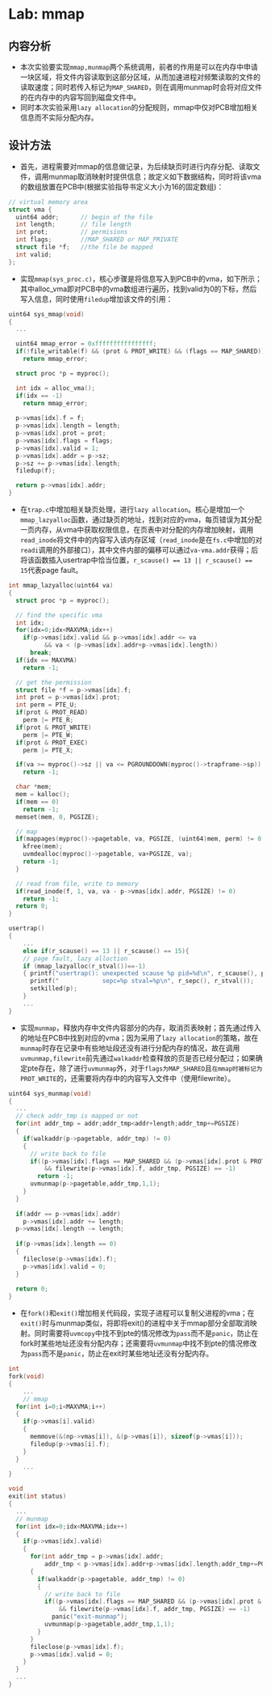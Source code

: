 # Lab: mmap 

## 内容分析 
- 本次实验要实现`mmap,munmap`两个系统调用，前者的作用是可以在内存中申请一块区域，将文件内容读取到这部分区域，从而加速进程对频繁读取的文件的读取速度；同时若传入标记为`MAP_SHARED`，则在调用munmap时会将对应文件的在内存中的内容写回到磁盘文件中。 
- 同时本次实验采用`lazy allocation`的分配规则，mmap中仅对PCB增加相关信息而不实际分配内存。 

## 设计方法 
- 首先，进程需要对mmap的信息做记录，为后续缺页时进行内存分配、读取文件，调用munmap取消映射时提供信息；故定义如下数据结构，同时将该vma的数组放置在PCB中(根据实验指导书定义大小为16的固定数组)：
```C
// virtual memory area
struct vma {
  uint64 addr;      // begin of the file
  int length;       // file length
  int prot;         // permisions
  int flags;        //MAP_SHARED or MAP_PRIVATE
  struct file *f;   //the file be mapped
  int valid;
};
```
- 实现`mmap(sys_proc.c)`，核心步骤是将信息写入到PCB中的vma，如下所示；其中alloc_vma即对PCB中的vma数组进行遍历，找到valid为0的下标，然后写入信息，同时使用`filedup`增加该文件的引用：
```C
uint64 sys_mmap(void)
{
  ...

  uint64 mmap_error = 0xffffffffffffffff;
  if(!file_writable(f) && (prot & PROT_WRITE) && (flags == MAP_SHARED))
    return mmap_error;

  struct proc *p = myproc();

  int idx = alloc_vma();
  if(idx == -1)
    return mmap_error;
  
  p->vmas[idx].f = f;
  p->vmas[idx].length = length;
  p->vmas[idx].prot = prot;
  p->vmas[idx].flags = flags;
  p->vmas[idx].valid = 1;
  p->vmas[idx].addr = p->sz;
  p->sz += p->vmas[idx].length;
  filedup(f);

  return p->vmas[idx].addr;
}
```

- 在`trap.c`中增加相关缺页处理，进行`lazy allocation`。核心是增加一个`mmap_lazyalloc`函数，通过缺页的地址，找到对应的vma，每页错误为其分配一页内存，从vma中获取权限信息，在页表中对分配的内存增加映射，调用`read_inode`将文件中的内容写入该内存区域（`read_inode`是在`fs.c`中增加的对`readi`调用的外部接口），其中文件内部的偏移可以通过`va-vma.addr`获得；后将该函数插入usertrap中恰当位置，`r_scause() == 13 || r_scause() == 15`代表page fault。
```C
int mmap_lazyalloc(uint64 va)
{
  struct proc *p = myproc();

  // find the specific vma
  int idx;
  for(idx=0;idx<MAXVMA;idx++)
    if(p->vmas[idx].valid && p->vmas[idx].addr <= va 
          && va < (p->vmas[idx].addr+p->vmas[idx].length))
      break;
  if(idx == MAXVMA)
    return -1;

  // get the permission
  struct file *f = p->vmas[idx].f;
  int prot = p->vmas[idx].prot;
  int perm = PTE_U;
  if(prot & PROT_READ)
    perm |= PTE_R;
  if(prot & PROT_WRITE)
    perm |= PTE_W;
  if(prot & PROT_EXEC)
    perm |= PTE_X;

  if(va >= myproc()->sz || va <= PGROUNDDOWN(myproc()->trapframe->sp))
    return -1;

  char *mem;
  mem = kalloc();
  if(mem == 0)
    return -1;
  memset(mem, 0, PGSIZE);

  // map
  if(mappages(myproc()->pagetable, va, PGSIZE, (uint64)mem, perm) != 0){
    kfree(mem);
    uvmdealloc(myproc()->pagetable, va+PGSIZE, va);
    return -1;
  }

  // read from file, write to memory
  if(read_inode(f, 1, va, va - p->vmas[idx].addr, PGSIZE) != 0)
    return -1;
  return 0;
}

usertrap()
{
    ...
    else if(r_scause() == 13 || r_scause() == 15){
    // page fault, lazy alloction
    if (mmap_lazyalloc(r_stval())==-1)
    { printf("usertrap(): unexpected scause %p pid=%d\n", r_scause(), p->pid);
      printf("            sepc=%p stval=%p\n", r_sepc(), r_stval());
      setkilled(p);
    }
    ...
}
```

- 实现`munmap`，释放内存中文件内容部分的内存，取消页表映射；首先通过传入的地址在PCB中找到对应的vma；因为采用了`lazy allocation`的策略，故在`munmap`时存在记录中有些地址段还没有进行分配内存的情况，故在调用`uvmunmap,filewrite`前先通过`walkaddr`检查释放的页是否已经分配过；如果确定pte存在，除了进行`uvmunmap`外，对于`flags为MAP_SHARED`且`在mmap时被标记为PROT_WRITE`的，还需要将内存中的内容写入文件中（使用filewrite）。
```C
uint64 sys_munmap(void)
{
  ...
  // check addr_tmp is mapped or not
  for(int addr_tmp = addr;addr_tmp<addr+length;addr_tmp+=PGSIZE)
  {
    if(walkaddr(p->pagetable, addr_tmp) != 0)
    {
      // write back to file
      if((p->vmas[idx].flags == MAP_SHARED && (p->vmas[idx].prot & PROT_WRITE)) 
          && filewrite(p->vmas[idx].f, addr_tmp, PGSIZE) == -1)
        return -1;
      uvmunmap(p->pagetable,addr_tmp,1,1);
    }
  }
  
  if(addr == p->vmas[idx].addr)
    p->vmas[idx].addr += length;
  p->vmas[idx].length -= length;
  
  if(p->vmas[idx].length == 0)
  {
    fileclose(p->vmas[idx].f);
    p->vmas[idx].valid = 0;
  }
    
  return 0;
}
```

- 在`fork()`和`exit()`增加相关代码段，实现子进程可以复制父进程的vma；在`exit()`时与munmap类似，将即将exit()的进程中关于mmap部分全部取消映射。同时需要将`uvmcopy`中找不到pte的情况修改为`pass`而不是`panic`，防止在fork时某些地址还没有分配内存；还需要将`uvmunmap`中找不到pte的情况修改为`pass`而不是`panic`，防止在exit时某些地址还没有分配内存。
```C
int
fork(void)
{
    ...
    // mmap
  for(int i=0;i<MAXVMA;i++)
  {
    if(p->vmas[i].valid)
    {
      memmove(&(np->vmas[i]), &(p->vmas[i]), sizeof(p->vmas[i]));
      filedup(p->vmas[i].f);
    }
  }
    ...
}

void
exit(int status)
{
  ...
  // munmap
  for(int idx=0;idx<MAXVMA;idx++)
  {
    if(p->vmas[idx].valid)
    {
      for(int addr_tmp = p->vmas[idx].addr;
          addr_tmp < p->vmas[idx].addr+p->vmas[idx].length;addr_tmp+=PGSIZE)
      {
        if(walkaddr(p->pagetable, addr_tmp) != 0)
        {
          // write back to file
          if((p->vmas[idx].flags == MAP_SHARED && (p->vmas[idx].prot & PROT_WRITE)) 
              && filewrite(p->vmas[idx].f, addr_tmp, PGSIZE) == -1)
            panic("exit-munmap");
          uvmunmap(p->pagetable,addr_tmp,1,1);
        }
      }
      fileclose(p->vmas[idx].f);
      p->vmas[idx].valid = 0;
    }
  }
  ...
}

```